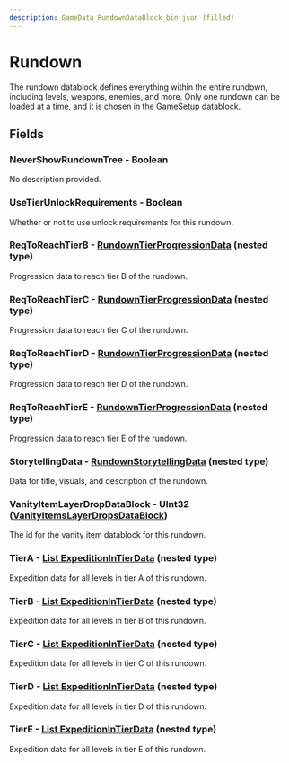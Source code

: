 ```yaml
---
description: GameData_RundownDataBlock_bin.json (filled)
---
```


# Rundown

The rundown datablock defines everything within the entire rundown, including levels, weapons, enemies, and more. Only one rundown can be loaded at a time, and it is chosen in the [GameSetup](../rarely-edited/gamesetup.md) datablock.

## Fields

### NeverShowRundownTree - Boolean

No description provided.

### UseTierUnlockRequirements - Boolean

Whether or not to use unlock requirements for this rundown.

### ReqToReachTierB - [RundownTierProgressionData](../../nested-types/rundowntierprogressiondata.md) (nested type)

Progression data to reach tier B of the rundown.

### ReqToReachTierC - [RundownTierProgressionData](../../nested-types/rundowntierprogressiondata.md) (nested type)

Progression data to reach tier C of the rundown.

### ReqToReachTierD - [RundownTierProgressionData](../../nested-types/rundowntierprogressiondata.md) (nested type)

Progression data to reach tier D of the rundown.

### ReqToReachTierE - [RundownTierProgressionData](../../nested-types/rundowntierprogressiondata.md) (nested type)

Progression data to reach tier E of the rundown.

### StorytellingData - [RundownStorytellingData](../../nested-types/rundownstorytellingdata.md) (nested type)

Data for title, visuals, and description of the rundown.

### VanityItemLayerDropDataBlock - UInt32 ([VanityItemsLayerDropsDataBlock](../rarely-edited/vanityitemslayerdrops.md))

The id for the vanity item datablock for this rundown.

### TierA - [List ExpeditionInTierData](../../nested-types/expeditionintierdata.md) (nested type)

Expedition data for all levels in tier A of this rundown.

### TierB - [List ExpeditionInTierData](../../nested-types/expeditionintierdata.md) (nested type)

Expedition data for all levels in tier B of this rundown.

### TierC - [List ExpeditionInTierData](../../nested-types/expeditionintierdata.md) (nested type)

Expedition data for all levels in tier C of this rundown.

### TierD - [List ExpeditionInTierData](../../nested-types/expeditionintierdata.md) (nested type)

Expedition data for all levels in tier D of this rundown.

### TierE - [List ExpeditionInTierData](../../nested-types/expeditionintierdata.md) (nested type)

Expedition data for all levels in tier E of this rundown.
